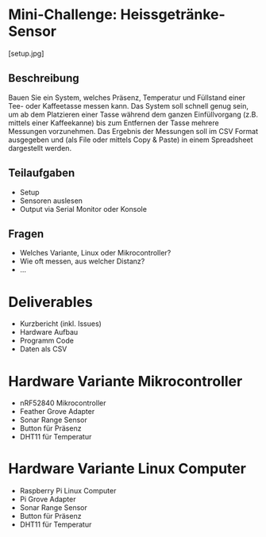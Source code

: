 # Mini-Challenge: Heissgetränke-Sensor

[setup.jpg]

## Beschreibung
Bauen Sie ein System, welches Präsenz, Temperatur und Füllstand einer Tee- oder Kaffeetasse messen kann. Das System soll schnell genug sein, um ab dem Platzieren einer Tasse während dem ganzen Einfüllvorgang (z.B. mittels einer Kaffeekanne) bis zum Entfernen der Tasse mehrere Messungen vorzunehmen. Das Ergebnis der Messungen soll im CSV Format ausgegeben und (als File oder mittels Copy & Paste) in einem Spreadsheet dargestellt werden.

## Teilaufgaben
- Setup
- Sensoren auslesen
- Output via Serial Monitor oder Konsole

## Fragen
- Welches Variante, Linux oder Mikrocontroller?
- Wie oft messen, aus welcher Distanz?
- ...

# Deliverables
- Kurzbericht (inkl. Issues)
- Hardware Aufbau
- Programm Code
- Daten als CSV

# Hardware Variante Mikrocontroller
- nRF52840 Mikrocontroller
- Feather Grove Adapter
- Sonar Range Sensor
- Button für Präsenz
- DHT11 für Temperatur

# Hardware Variante Linux Computer
- Raspberry Pi Linux Computer
- Pi Grove Adapter
- Sonar Range Sensor
- Button für Präsenz
- DHT11 für Temperatur
